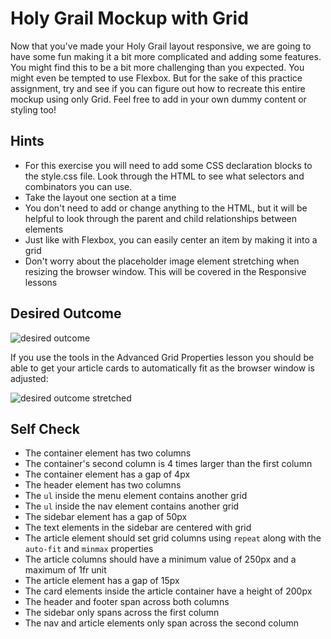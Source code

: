 # Holy Grail Mockup with Grid

Now that you've made your Holy Grail layout responsive, we are going to have
some fun making it a bit more complicated and adding some features. You might
find this to be a bit more challenging than you expected. You might even be
tempted to use Flexbox. But for the sake of this practice assignment, try and
see if you can figure out how to recreate this entire mockup using only Grid.
Feel free to add in your own dummy content or styling too!

## Hints

- For this exercise you will need to add some CSS declaration blocks to the
style.css file. Look through the HTML to see what selectors and combinators you
can use.
- Take the layout one section at a time
- You don't need to add or change anything to the HTML, but it will be helpful
to look through the parent and child relationships between elements
- Just like with Flexbox, you can easily center an item by making it into a grid
- Don't worry about the placeholder image element stretching when resizing the
browser window. This will be covered in the Responsive lessons

## Desired Outcome

![desired outcome](./desired-outcome.png)

If you use the tools in the Advanced Grid Properties lesson you should be able
to get your article cards to automatically fit as the browser window is
adjusted:

![desired outcome stretched](./desired-outcome-stretched.png)

## Self Check

- The container element has two columns
- The container's second column is 4 times larger than the first column
- The container element has a gap of 4px
- The header element has two columns
- The `ul` inside the menu element contains another grid
- The `ul` inside the nav element contains another grid
- The sidebar element has a gap of 50px
- The text elements in the sidebar are centered with grid
- The article element should set grid columns using `repeat` along with the
`auto-fit` and `minmax` properties
- The article columns should have a minimum value of 250px and a maximum of 1fr
unit
- The article element has a gap of 15px
- The card elements inside the article container have a height of 200px
- The header and footer span across both columns
- The sidebar only spans across the first column
- The nav and article elements only span across the second column
